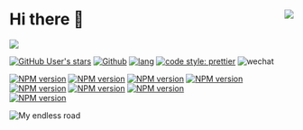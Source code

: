 # Hi there 👋 <img  src="https://profile-counter.glitch.me/imaxing/count.svg" align="right" />


![](https://github-readme-stats.vercel.app/api?username=imaxing&show_icons=true&theme=buefy&hide_border=true)


[![GitHub User's stars](https://img.shields.io/github/stars/imaxing?style=flat-square)](https://github.com/zhengxs2018)
[![Github](https://img.shields.io/github/followers/imaxing?label=Follow&style=flat-square)](https://github.com/zhengxs2018)
[![lang](https://img.shields.io/badge/lang-typescript-informational?style=flat-square)](https://www.typescriptlang.org/)
[![code style: prettier](https://img.shields.io/badge/code_style-prettier-ff69b4.svg?style=flat-square)](https://github.com/prettier/prettier)
![wechat](https://img.shields.io/badge/%E6%91%B8%E9%B1%BC-%E4%B8%93%E5%AE%B6-3b82f6?style=flat-square&logo=wechat)


[![NPM version](https://img.shields.io/npm/v/create-file-input?color=a1b858&label=快速打开文件选择框)](https://www.npmjs.com/package/create-file-input)
[![NPM version](https://img.shields.io/npm/v/vue-check-update-plugin?color=a1b858&label=检测vue项目新版本插件)](https://www.npmjs.com/package/vue-check-update-plugin)
[![NPM version](https://img.shields.io/npm/v/vue-complier-template?color=a1b858&label=编辑vue代码实时渲染)](https://www.npmjs.com/package/vue-complier-template)
[![NPM version](https://img.shields.io/npm/v/store-persistence?color=a1b858&label=Vuex数据持久化方案)](https://www.npmjs.com/package/store-persistence)
[![NPM version](https://img.shields.io/npm/v/use-dynamic-mount?color=a1b858&label=函数挂载vue组件)](https://www.npmjs.com/package/use-dynamic-mount)
[![NPM version](https://img.shields.io/npm/v/smooth-line?color=a1b858&label=canvas写字板)](https://www.npmjs.com/package/smooth-line)
[![NPM version](https://img.shields.io/npm/v/quick-el-dialog?color=a1b858&label=函数ElDialog)](https://www.npmjs.com/package/quick-el-dialog)  
[![NPM version](https://img.shields.io/npm/v/actr?color=a1b858&label=检测用户指定时间内是否空闲状态)](https://www.npmjs.com/package/actr)


<img src="https://github-readme-svg.vercel.app/api/v1/svg/road?cartype=normal&p=center" alt="My endless road" />
